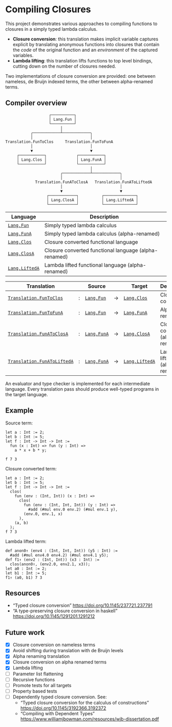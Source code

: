 # Compiling Closures

This project demonstrates various approaches to compiling functions to closures
in a simply typed lambda calculus.

- **Closure conversion**: this translation makes implicit variable captures
  explicit by translating anonymous functions into closures that contain the
  _code_ of the original function and an _environment_ of the captured variables.
- **Lambda lifting**: this translation lifts functions to top level bindings,
  cutting down on the number of closures needed.

Two implementations of closure conversion are provided: one between nameless,
de Bruijn indexed terms, the other between alpha-renamed terms.

## Compiler overview

```text
                   ┌──────────┐
                   │ Lang.Fun │
                   └──────────┘
                        │
           ╭────────────┴────────────╮
           │                         │
Translation.FunToClos     Translation.FunToFunA
           │                         │
           ▼                         ▼
     ┌───────────┐             ┌───────────┐
     │ Lang.Clos │             │ Lang.FunA │
     └───────────┘             └───────────┘
                                     │
                        ╭────────────┴────────────╮
                        │                         │
             Translation.FunAToClosA   Translation.FunAToLiftedA
                        │                         │
                        ▼                         ▼
                  ┌────────────┐          ┌──────────────┐
                  │ Lang.ClosA │          │ Lang.LiftedA │
                  └────────────┘          └──────────────┘

```

| Language          | Description                                           |
| ----------------- | ----------------------------------------------------- |
| [`Lang.Fun`]      | Simply typed lambda calculus                          |
| [`Lang.FunA`]     | Simply typed lambda calculus (alpha-renamed)          |
| [`Lang.Clos`]     | Closure converted functional language                 |
| [`Lang.ClosA`]    | Closure converted functional language (alpha-renamed) |
| [`Lang.LiftedA`]  | Lambda lifted functional language (alpha-renamed)     |

[`Lang.Fun`]: ./lib/Lang_Fun.ml
[`Lang.Clos`]: ./lib/Lang_Clos.ml
[`Lang.FunA`]: ./lib/Lang_FunA.ml
[`Lang.ClosA`]: ./lib/Lang_ClosA.ml
[`Lang.LiftedA`]: ./lib/Lang_LiftedA.ml

| Translation                   |   | Source          |   | Target           | Description
| ----------------------------- | - | --------------- | - | ---------------- | ---------------------------------
| [`Translation.FunToClos`]     | : | [`Lang.Fun`]    | → | [`Lang.Clos`]    | Closure conversion
| [`Translation.FunToFunA`]     | : | [`Lang.Fun`]    | → | [`Lang.FunA`]    | Alpha renaming
| [`Translation.FunAToClosA`]   | : | [`Lang.FunA`]   | → | [`Lang.ClosA`]   | Closure conversion (alpha renamed)
| [`Translation.FunAToLiftedA`] | : | [`Lang.FunA`]   | → | [`Lang.LiftedA`] | Lambda lifting (alpha renamed)

[`Translation.FunToClos`]: ./lib/Translation_FunToClos.ml
[`Translation.FunToFunA`]: ./lib/Translation_FunToFunA.ml
[`Translation.FunAToClosA`]: ./lib/Translation_FunAToClosA.ml
[`Translation.FunAToLiftedA`]: ./lib/Translation_FunAToLiftedA.ml

An evaluator and type checker is implemented for each intermediate language.
Every translation pass should produce well-typed programs in the target language.

## Example

Source term:

<!-- $MDX file=test/multiple-captures-3.txt -->
```text
let a : Int := 2;
let b : Int := 5;
let f : Int -> Int -> Int :=
  fun (x : Int) => fun (y : Int) =>
    a * x + b * y;

f 7 3
```

Closure converted term:

<!-- $MDX file=test/multiple-captures-3.clos.stdout -->
```text
let a : Int := 2;
let b : Int := 5;
let f : Int -> Int -> Int :=
  clos(
    fun (env : (Int, Int)) (x : Int) =>
      clos(
        fun (env : (Int, Int, Int)) (y : Int) =>
          #add (#mul env.0 env.2) (#mul env.1 y),
        (env.0, env.1, x)
      ),
    (a, b)
  );
f 7 3
```

Lambda lifted term:

<!-- $MDX file=test/multiple-captures-3.lifted.stdout -->
```text
def anon0↑ (env4 : (Int, Int, Int)) (y5 : Int) :=
  #add (#mul env4.0 env4.2) (#mul env4.1 y5);
def f1↑ (env2 : (Int, Int)) (x3 : Int) :=
  clos(anon0↑, (env2.0, env2.1, x3));
let a0 : Int := 2;
let b1 : Int := 5;
f1↑ (a0, b1) 7 3
```

## Resources

- “Typed closure conversion” <https://doi.org/10.1145/237721.237791>
- “A type-preserving closure conversion in haskell” <https://doi.org/10.1145/1291201.1291212>

## Future work

- [x] Closure conversion on nameless terms
- [x] Avoid shifting during translation with de Bruijn levels
- [x] Alpha renaming translation
- [x] Closure conversion on alpha renamed terms
- [x] Lambda lifting
- [ ] Parameter list flattening
- [ ] Recursive functions
- [ ] Promote tests for all targets
- [ ] Property based tests
- [ ] Dependently typed closure conversion. See:
  - “Typed closure conversion for the calculus of constructions” <https://doi.org/10.1145/3192366.3192372>
  - “Compiling with Dependent Types” <https://www.williamjbowman.com/resources/wjb-dissertation.pdf>
